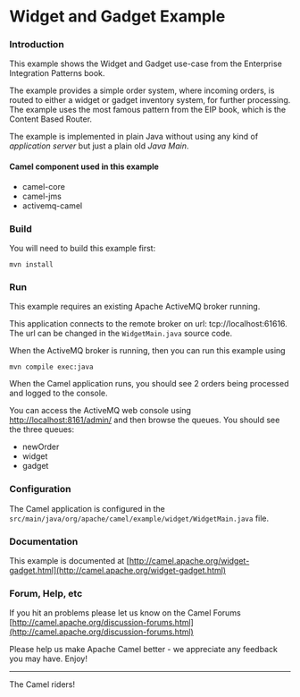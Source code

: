 # Widget and Gadget Example

### Introduction

This example shows the Widget and Gadget use-case from the Enterprise Integration Patterns book.

The example provides a simple order system, where incoming orders, is routed to either a widget or gadget inventory system,
for further processing. The example uses the most famous pattern from the EIP book, which is the Content Based Router.

The example is implemented in plain Java without using any kind of _application server_ but just a plain old _Java Main_.

#### Camel component used in this example

* camel-core
* camel-jms
* activemq-camel

### Build 

You will need to build this example first:

    mvn install

### Run 

This example requires an existing Apache ActiveMQ broker running.

This application connects to the remote broker on url: tcp://localhost:61616.
The url can be changed in the `WidgetMain.java` source code.

When the ActiveMQ broker is running, then you can run this example using

    mvn compile exec:java

When the Camel application runs, you should see 2 orders being processed and logged to the console.

You can access the ActiveMQ web console using [http://localhost:8161/admin/](http://localhost:8161/admin/)
and then browse the queues. You should see the three queues:

 - newOrder
 - widget
 - gadget


### Configuration

The Camel application is configured in the `src/main/java/org/apache/camel/example/widget/WidgetMain.java` file.

### Documentation

This example is documented at
	[http://camel.apache.org/widget-gadget.html](http://camel.apache.org/widget-gadget.html)

### Forum, Help, etc 

If you hit an problems please let us know on the Camel Forums
  [http://camel.apache.org/discussion-forums.html](http://camel.apache.org/discussion-forums.html)

Please help us make Apache Camel better - we appreciate any feedback you may
have.  Enjoy!

------------------------
The Camel riders!

